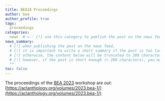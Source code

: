 ```yaml
---
title: BEA18 Proceedings
author: bea
author_profile: true
tags:
  proceedings
categories:
  news  # <-- [!] use this category to publish the post on the news feed  
news_summary: 
  # [!] when publishing the post on the news feed,
  # [!] it is important to write a short summary if the post is too long (~several paragraphs)
  # [!] otherwise, the content below will be truncated to 280 characters on the news feed
  # [!] however, if the post is short enough (< 280 characters), you may disregard this option
  ""
toc: false
---
```


The proceedings of the [BEA 2023](/bea/2023) workshop are out: [https://aclanthology.org/volumes/2023.bea-1/](https://aclanthology.org/volumes/2023.bea-1/)
